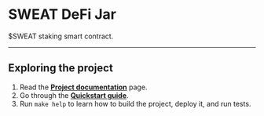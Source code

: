 # SWEAT DeFi Jar

$SWEAT staking smart contract.

---

## Exploring the project

1. Read the [**Project documentation**](docs/requirements.md) page.
2. Go through the [**Quickstart guide**](contract/README.md).
3. Run `make help` to learn how to build the project, deploy it, and run tests.
